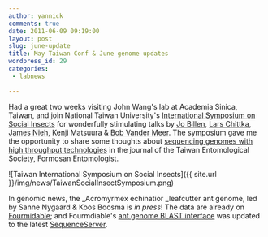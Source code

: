 ```yaml
---
author: yannick
comments: true
date: 2011-06-09 09:19:00
layout: post
slug: june-update
title: May Taiwan Conf & June genome updates
wordpress_id: 29
categories:
 - labnews

---
```


Had a great two weeks visiting John Wang's lab at Academia Sinica, Taiwan, and join National Taiwan University's [International Symposium on Social Insects](http://twentomolsoc.blogspot.com/2011/03/international-symposium-on-social.html) for wonderfully stimulating talks by [Jo Billen](http://bio.kuleuven.be/ento/), [Lars Chittka](http://chittkalab.sbcs.qmul.ac.uk/), [James Nieh,](http://www-biology.ucsd.edu/labs/nieh/) Kenji Matsuura & [Bob Vander Meer](http://ars.usda.gov/pandp/people/people.htm?personid=5796). The symposium gave me the opportunity to share some thoughts about [sequencing genomes with high throughput technologies](http://yannick.poulet.org/publications/wurm2011antGenomeBehindTheScenes.pdf) in the journal of the Taiwan Entomological Society, Formosan Entomologist.




![Taiwan International Symposium on Social Insects]({{ site.url }}/img/news/TaiwanSocialInsectSymposium.png)









In genomic news, the _Acromyrmex echinatior _leafcutter ant genome, led by Sanne Nygaard & Koos Boosma is _in press_!  The data are already on [Fourmidable](http://www.antgenomes.org); and Fourmdiable's [ant genome BLAST interface](http://www.antgenomes.org) was updated to the latest [SequenceServer](http://www.sequenceserver.com).
